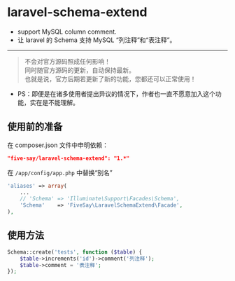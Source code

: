laravel-schema-extend
=====================

- support MySQL column comment.
- 让 laravel 的 Schema 支持 MySQL “列注释”和“表注释”。

---

> 不会对官方源码照成任何影响！  
> 同时随官方源码的更新，自动保持最新。  
> 也就是说，官方后期若更新了新的功能，您都还可以正常使用！

* PS：即便是在诸多使用者提出异议的情况下，作者也一直不愿意加入这个功能，实在是不能理解。

## 使用前的准备

在 composer.json 文件中申明依赖：

```json
"five-say/laravel-schema-extend": "1.*"
```

在 `/app/config/app.php` 中替换“别名”

```php
'aliases' => array(
    ...
    // 'Schema' => 'Illuminate\Support\Facades\Schema',
    'Schema'    => 'FiveSay\LaravelSchemaExtend\Facade',
),
```

## 使用方法

```php
Schema::create('tests', function ($table) {
    $table->increments('id')->comment('列注释');
    $table->comment = '表注释';
});
```
